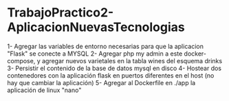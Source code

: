 # TrabajoPractico2-AplicacionNuevasTecnologias

1- Agregar las variables de entorno necesarias para que la aplicacion "Flask" se conecte a MYSQL
2- Agregar php my admin a este docker-compose, y agregar nuevos varietales en la tabla wines del esquema drinks
3- Persistir el contenido de la base de datos mysql en disco
4- Hostear dos contenedores con la aplicación flask en puertos diferentes en el host (no hay que cambiar la aplicación)
5- Agregar al Dockerfile en ./app la aplicación de linux "nano"
